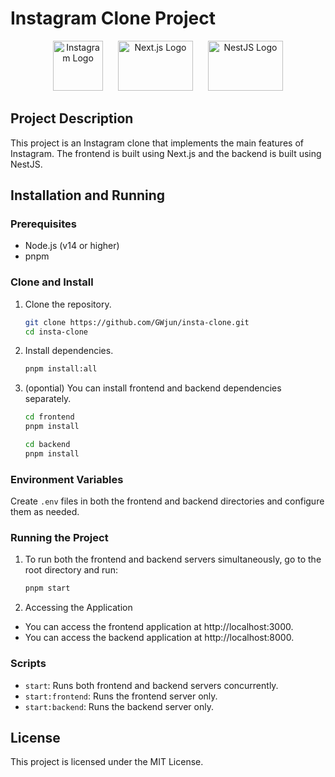 # Instagram Clone Project

<p align="center">
  <img src="https://upload.wikimedia.org/wikipedia/commons/a/a5/Instagram_icon.png" alt="Instagram Logo" width="80" height="80" style="margin-right: 20px;">
  <img src="https://upload.wikimedia.org/wikipedia/commons/8/8e/Nextjs-logo.svg" alt="Next.js Logo" width="120" height="80" style="margin-right: 20px;">
  <img src="https://nestjs.com/img/logo_text.svg" alt="NestJS Logo" width="120" height="80">
</p>

## Project Description

This project is an Instagram clone that implements the main features of Instagram. The frontend is built using Next.js and the backend is built using NestJS.

## Installation and Running

### Prerequisites

- Node.js (v14 or higher)
- pnpm

### Clone and Install

1. Clone the repository.

   ```bash
   git clone https://github.com/GWjun/insta-clone.git
   cd insta-clone
   ```

2. Install dependencies.

   ```bash
   pnpm install:all
   ```

3. (opontial) You can install frontend and backend dependencies separately.
   ```bash
   cd frontend
   pnpm install
   ```
   ```bash
   cd backend
   pnpm install
   ```

### Environment Variables

Create `.env` files in both the frontend and backend directories and configure them as needed.

### Running the Project

1. To run both the frontend and backend servers simultaneously, go to the root directory and run:
   ```bash
   pnpm start
   ```
2. Accessing the Application

- You can access the frontend application at http://localhost:3000.
- You can access the backend application at http://localhost:8000.

### Scripts

- `start`: Runs both frontend and backend servers concurrently.
- `start:frontend`: Runs the frontend server only.
- `start:backend`: Runs the backend server only.

## License

This project is licensed under the MIT License.
